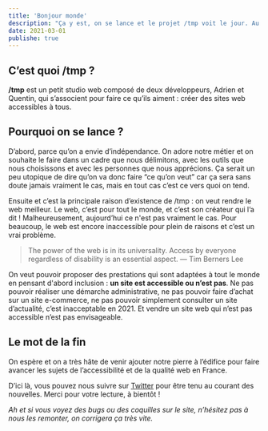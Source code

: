```yaml
---
title: 'Bonjour monde'
description: "Ça y est, on se lance et le projet /tmp voit le jour. Au programme : création de sites web et conseils en qualité web."
date: 2021-03-01
publishe: true
---
```


## C’est quoi /tmp ?

**/tmp** est un petit studio web composé de deux développeurs, Adrien et Quentin, qui s’associent pour faire ce qu’ils aiment : créer des sites web accessibles à tous.

## Pourquoi on se lance ?

D’abord, parce qu’on a envie d’indépendance. On adore notre métier et on souhaite le faire dans un cadre que nous délimitons, avec les outils que nous choisissons et avec les personnes que nous apprécions. Ça serait un peu utopique de dire qu’on va donc faire “ce qu’on veut” car ça sera sans doute jamais vraiment le cas, mais en tout cas c’est ce vers quoi on tend.

Ensuite et c’est la principale raison d’existence de /tmp : on veut rendre le web meilleur. Le web, c’est pour tout le monde, et c’est son créateur qui l’a dit ! Malheureusement, aujourd’hui ce n'est pas vraiment le cas. Pour beaucoup, le web est encore inaccessible pour plein de raisons et c’est un vrai problème.

> The power of the web is in its universality. Access by everyone regardless of disability is an essential aspect. — Tim Berners Lee

On veut pouvoir proposer des prestations qui sont adaptées à tout le monde en pensant d'abord inclusion : **un site est accessible ou n’est pas**. Ne pas pouvoir réaliser une démarche administrative, ne pas pouvoir faire d’achat sur un site e-commerce, ne pas pouvoir simplement consulter un site d’actualité, c’est inacceptable en 2021. Et vendre un site web qui n’est pas accessible n’est pas envisageable.

## Le mot de la fin

On espère et on a très hâte de venir ajouter notre pierre à l’édifice pour faire avancer les sujets de l’accessibilité et de la qualité web en France.

D’ici là, vous pouvez nous suivre sur [Twitter](https://twitter.com/slash_tmp_dev) pour être tenu au courant des nouvelles. Merci pour votre lecture, à bientôt !

*Ah et si vous voyez des bugs ou des coquilles sur le site, n’hésitez pas à nous les remonter, on corrigera ça très vite.*